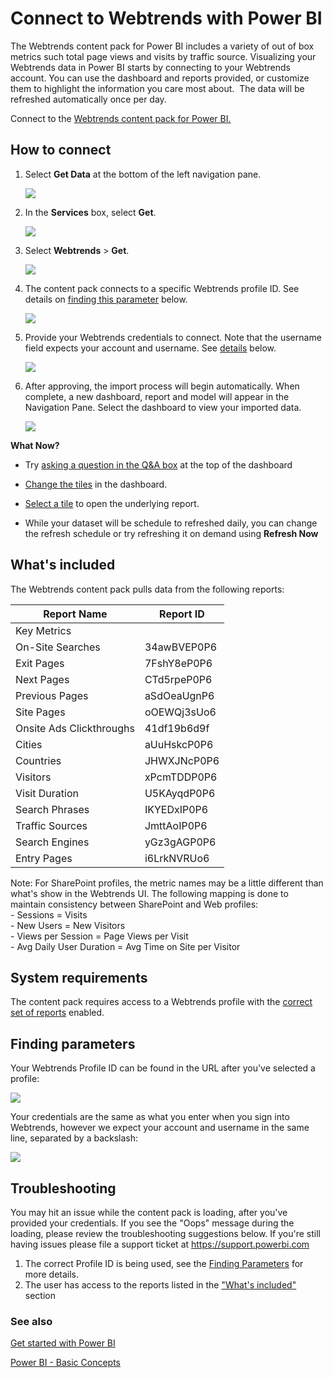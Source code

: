 <properties
   pageTitle="Connect to Webtrends with Power BI"
   description="Webtrends for Power BI"
   services="powerbi"
   documentationCenter=""
   authors="joeshoukry"
   manager="erikre"
   backup="maggiesMSFT"
   editor=""
   tags=""
   qualityFocus="no"
   qualityDate=""/>

<tags
   ms.service="powerbi"
   ms.devlang="NA"
   ms.topic="article"
   ms.tgt_pltfrm="NA"
   ms.workload="powerbi"
   ms.date="10/16/2017"
   ms.author="yshoukry"/>

# Connect to Webtrends with Power BI

The Webtrends content pack for Power BI includes a variety of out of box metrics such total page views and visits by traffic source. Visualizing your Webtrends data in Power BI starts by connecting to your Webtrends account. You can use the dashboard and reports provided, or customize them to highlight the information you care most about.  The data will be refreshed automatically once per day.

Connect to the [Webtrends content pack for Power BI.](https://app.powerbi.com/getdata/services/webtrends)

## How to connect

1.  Select **Get Data** at the bottom of the left navigation pane.

	![](media/powerbi-content-pack-webtrends/getdata3.png)

2.  In the **Services** box, select **Get**.

	![](media/powerbi-content-pack-webtrends/services.PNG)

3.  Select **Webtrends** \> **Get**.

	![](media/powerbi-content-pack-webtrends/webtrends.png)

4.  The content pack connects to a specific Webtrends profile ID. See details on [finding this parameter](#FindingParams) below.

	![](media/powerbi-content-pack-webtrends/parameters.PNG)

5.  Provide your Webtrends credentials to connect. Note that the username field expects your account and username. See [details](#FindingParams) below.

	![](media/powerbi-content-pack-webtrends/creds.PNG)

6.  After approving, the import process will begin automatically. When complete, a new dashboard, report and model will appear in the Navigation Pane. Select the dashboard to view your imported data.

	![](media/powerbi-content-pack-webtrends/dashboard.PNG)


**What Now?**

- Try [asking a question in the Q&A box](powerbi-service-q-and-a.md) at the top of the dashboard

- [Change the tiles](powerbi-service-edit-a-tile-in-a-dashboard.md) in the dashboard.

- [Select a tile](powerbi-service-dashboard-tiles.md) to open the underlying report.

- While your dataset will be schedule to refreshed daily, you can change the refresh schedule or try refreshing it on demand using **Refresh Now**

## What's included
<a name="Included"></a>

The Webtrends content pack pulls data from the following reports:  

|Report Name|Report ID|
|---|---|
|Key Metrics| |
|On-Site Searches|34awBVEP0P6|
|Exit Pages|7FshY8eP0P6|
|Next Pages|CTd5rpeP0P6|
|Previous Pages|aSdOeaUgnP6|
|Site Pages|oOEWQj3sUo6|
|Onsite Ads Clickthroughs|41df19b6d9f|
|Cities|aUuHskcP0P6|
|Countries|JHWXJNcP0P6|
|Visitors|xPcmTDDP0P6|
|Visit Duration|U5KAyqdP0P6|
|Search Phrases|IKYEDxIP0P6|
|Traffic Sources|JmttAoIP0P6|
|Search Engines|yGz3gAGP0P6|
|Entry Pages|i6LrkNVRUo6|

Note: For SharePoint profiles, the metric names may be a little different than what's show in the Webtrends UI. The following mapping is done to maintain consistency between SharePoint and Web profiles:   
    - Sessions = Visits  
    - New Users = New Visitors  
    - Views per Session = Page Views per Visit  
    - Avg Daily User Duration = Avg Time on Site per Visitor  

## System requirements

The content pack requires access to a Webtrends profile with the [correct set of reports](#Included) enabled.

<a name="FindingParams"></a>
## Finding parameters

Your Webtrends Profile ID can be found in the URL after you've selected a profile:

![](media/powerbi-content-pack-webtrends/WebtrendsParameters.png)

Your credentials are the same as what you enter when you sign into Webtrends, however we expect your account and username in the same line, separated by a backslash:

![](media/powerbi-content-pack-webtrends/WebtrendsCreds.PNG)


## Troubleshooting
You may hit an issue while the content pack is loading, after you've provided your credentials. If you see the "Oops" message during the loading, please review the troubleshooting suggestions below. If you're still having issues please file a support ticket at https://support.powerbi.com

1. The correct Profile ID is being used, see the [Finding Parameters](#FindingParams) for more details.
2. The user has access to the reports listed in the ["What's included"](#Included) section


### See also

[Get started with Power BI](powerbi-service-get-started.md)

[Power BI - Basic Concepts](powerbi-service-basic-concepts.md)
